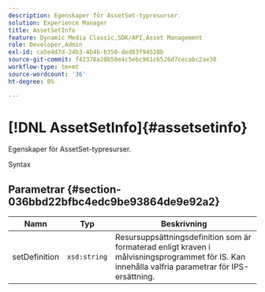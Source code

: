 ```yaml
---
description: Egenskaper för AssetSet-typresurser.
solution: Experience Manager
title: AssetSetInfo
feature: Dynamic Media Classic,SDK/API,Asset Management
role: Developer,Admin
exl-id: ca5e4d7d-24b3-4b4b-b350-ded83f94528b
source-git-commit: f42378a20b58e4c5ebc961c6526d7cecabc2ae38
workflow-type: tm+mt
source-wordcount: '36'
ht-degree: 0%

---
```


# [!DNL AssetSetInfo]{#assetsetinfo}

Egenskaper för AssetSet-typresurser.

Syntax

## Parametrar {#section-036bbd22bfbc4edc9be93864de9e92a2}

| Namn | Typ | Beskrivning |
|---|---|---|
| setDefinition | `xsd:string` | Resursuppsättningsdefinition som är formaterad enligt kraven i målvisningsprogrammet för IS. Kan innehålla valfria parametrar för IPS-ersättning. |
